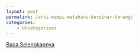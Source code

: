 ```yaml
---
layout: post
permalink: /arti-mimpi-matahari-bersinar-terang/
categories:
    - Uncategorized
---
```


[Baca Selengkapnya](/03)